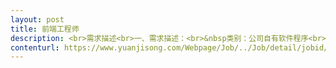 ```yaml
---                
layout: post       
title: 前端工程师           
description: <br>需求描述<br>一、需求描述：<br>&nbsp类别：公司自有软件程序<br>进度：软件已有版本迭代，本次需要增加/修改相关的功能模块。&nbsp<br>&nbsp备注：公司目前正在招聘前端工程师，如果本次外包符合我公司技术要求，可以考虑入职。<br>&nbsp二、人才要求：<br>&nbsp1、依据项目/产品需求完成高质量的Web前端开发和维护；<br>2、与后端开发人员紧密配合，完成产品的整体开发；<br>3、精通DIV+CSS网页布局，并且对模板化、模块化有一定理解，熟悉html5、css3相关技术；<br>4、熟悉jquery\ext\dwr\easyui等常用的web端开源框架；<br>5、有响应式页面开发经验，&nbsp并且能实现各种交互效果，主要涉及web端到移动端的自适应页面调整。<br>&nbsp三、合作方式：<br>&nbsp开发方式：驻场。&nbsp<br>开发周期：依据公司产品迭代进行驻场，至少5天<br>     
contenturl: https://www.yuanjisong.com/Webpage/Job/../Job/detail/jobid/101485      
---                 
```

